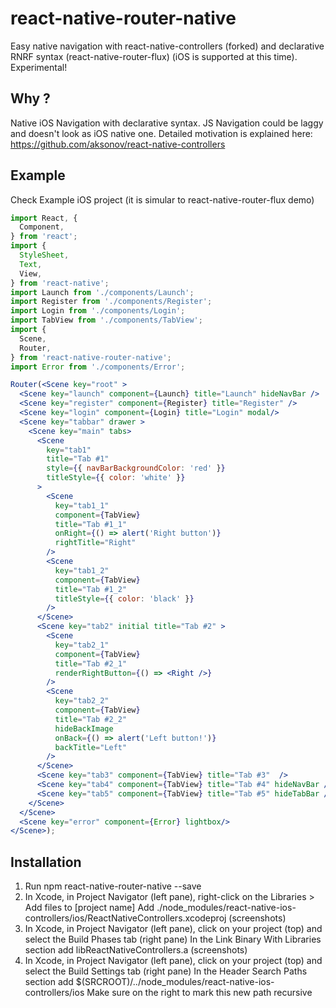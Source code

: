 # react-native-router-native
Easy native navigation with react-native-controllers (forked) and declarative RNRF syntax (react-native-router-flux) (iOS is supported at this time). Experimental!

## Why ?
Native iOS Navigation with declarative syntax. JS Navigation could be laggy and doesn't look as iOS native one.
Detailed motivation is explained here: https://github.com/aksonov/react-native-controllers

## Example
Check Example iOS project (it is simular to react-native-router-flux demo)

```jsx
import React, {
  Component,
} from 'react';
import {
  StyleSheet,
  Text,
  View,
} from 'react-native';
import Launch from './components/Launch';
import Register from './components/Register';
import Login from './components/Login';
import TabView from './components/TabView';
import {
  Scene,
  Router,
} from 'react-native-router-native';
import Error from './components/Error';

Router(<Scene key="root" >
  <Scene key="launch" component={Launch} title="Launch" hideNavBar />
  <Scene key="register" component={Register} title="Register" />
  <Scene key="login" component={Login} title="Login" modal/>
  <Scene key="tabbar" drawer >
    <Scene key="main" tabs>
      <Scene
        key="tab1"
        title="Tab #1"
        style={{ navBarBackgroundColor: 'red' }}
        titleStyle={{ color: 'white' }}
      >
        <Scene
          key="tab1_1"
          component={TabView}
          title="Tab #1_1"
          onRight={() => alert('Right button')}
          rightTitle="Right"
        />
        <Scene
          key="tab1_2"
          component={TabView}
          title="Tab #1_2"
          titleStyle={{ color: 'black' }}
        />
      </Scene>
      <Scene key="tab2" initial title="Tab #2" >
        <Scene
          key="tab2_1"
          component={TabView}
          title="Tab #2_1"
          renderRightButton={() => <Right />}
        />
        <Scene
          key="tab2_2"
          component={TabView}
          title="Tab #2_2"
          hideBackImage
          onBack={() => alert('Left button!')}
          backTitle="Left"
        />
      </Scene>
      <Scene key="tab3" component={TabView} title="Tab #3"  />
      <Scene key="tab4" component={TabView} title="Tab #4" hideNavBar />
      <Scene key="tab5" component={TabView} title="Tab #5" hideTabBar />
    </Scene>
  </Scene>
  <Scene key="error" component={Error} lightbox/>
</Scene>);

```

## Installation
1. Run npm react-native-router-native --save
2. In Xcode, in Project Navigator (left pane), right-click on the Libraries > Add files to [project name] 
Add ./node_modules/react-native-ios-controllers/ios/ReactNativeControllers.xcodeproj (screenshots)
3. In Xcode, in Project Navigator (left pane), click on your project (top) and select the Build Phases tab (right pane) 
In the Link Binary With Libraries section add libReactNativeControllers.a (screenshots)
4. In Xcode, in Project Navigator (left pane), click on your project (top) and select the Build Settings tab (right pane) 
In the Header Search Paths section add $(SRCROOT)/../node_modules/react-native-ios-controllers/ios 
Make sure on the right to mark this new path recursive
